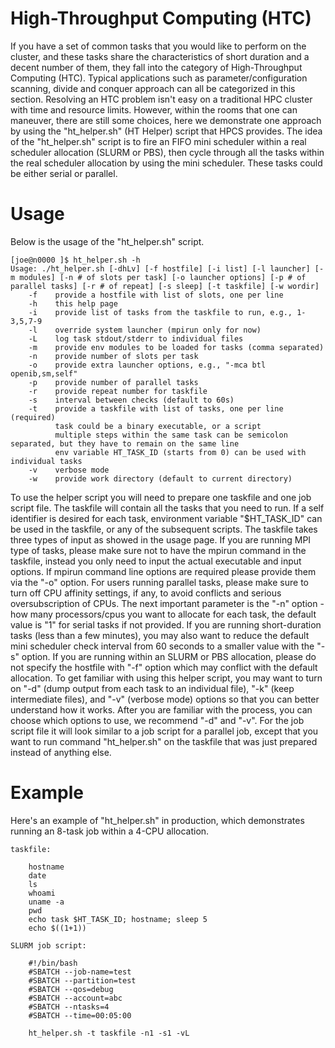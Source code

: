 # High-Throughput Computing (HTC)
If you have a set of common tasks that you would like to perform on the cluster,
and these tasks share the characteristics of short duration and a decent number
of them, they fall into the category of High-Throughput Computing (HTC). Typical
applications such as parameter/configuration scanning, divide and conquer
approach can all be categorized in this section. Resolving an HTC problem isn't
easy on a traditional HPC cluster with time and resource limits. However, within
the rooms that one can maneuver, there are still some choices, here we
demonstrate one approach by using the "ht_helper.sh" (HT Helper) script that
HPCS provides. The idea of the "ht_helper.sh" script is to fire an FIFO mini
scheduler within a real scheduler allocation (SLURM or PBS), then cycle through
all the tasks within the real scheduler allocation by using the mini scheduler.
These tasks could be either serial or parallel.

# Usage
Below is the usage of the "ht_helper.sh" script.

```
[joe@n0000 ]$ ht_helper.sh -h
Usage: ./ht_helper.sh [-dhLv] [-f hostfile] [-i list] [-l launcher] [-m modules] [-n # of slots per task] [-o launcher options] [-p # of parallel tasks] [-r # of repeat] [-s sleep] [-t taskfile] [-w wordir]
    -f    provide a hostfile with list of slots, one per line
    -h    this help page
    -i    provide list of tasks from the taskfile to run, e.g., 1-3,5,7-9
    -l    override system launcher (mpirun only for now)
    -L    log task stdout/stderr to individual files
    -m    provide env modules to be loaded for tasks (comma separated)
    -n    provide number of slots per task
    -o    provide extra launcher options, e.g., "-mca btl openib,sm,self"
    -p    provide number of parallel tasks
    -r    provide repeat number for taskfile
    -s    interval between checks (default to 60s)
    -t    provide a taskfile with list of tasks, one per line (required)
          task could be a binary executable, or a script
          multiple steps within the same task can be semicolon separated, but they have to remain on the same line
          env variable HT_TASK_ID (starts from 0) can be used with individual tasks
    -v    verbose mode
    -w    provide work directory (default to current directory)
```

To use the helper script you will need to prepare one taskfile and one job
script file. The taskfile will contain all the tasks that you need to run. If a
self identifier is desired for each task, environment variable "$HT_TASK_ID" can
be used in the taskfile, or any of the subsequent scripts. The taskfile takes
three types of input as showed in the usage page. If you are running MPI type of
tasks, please make sure not to have the mpirun command in the taskfile, instead
you only need to input the actual executable and input options. If mpirun
command line options are required please provide them via the "-o" option. For
users running parallel tasks, please make sure to turn off CPU affinity
settings, if any, to avoid conflicts and serious oversubscription of CPUs. The
next important parameter is the "-n" option - how many processors/cpus you want
to allocate for each task, the default value is "1" for serial tasks if not
provided. If you are running short-duration tasks (less than a few minutes), you
may also want to reduce the default mini scheduler check interval from 60
seconds to a smaller value with the "-s" option. If you are running within an
SLURM or PBS allocation, please do not specify the hostfile with "-f" option
which may conflict with the default allocation. To get familiar with using this
helper script, you may want to turn on "-d" (dump output from each task to an
individual file), "-k" (keep intermediate files), and "-v" (verbose mode)
options so that you can better understand how it works. After you are familiar
with the process, you can choose which options to use, we recommend "-d" and
"-v". For the job script file it will look similar to a job script for a
parallel job, except that you want to run command "ht_helper.sh" on the taskfile
that was just prepared instead of anything else.

# Example
Here's an example of "ht_helper.sh" in production, which demonstrates running an
8-task job within a 4-CPU allocation.

    taskfile:

```
    hostname
    date
    ls
    whoami
    uname -a
    pwd
    echo task $HT_TASK_ID; hostname; sleep 5
    echo $((1+1))
```

    SLURM job script:

```
    #!/bin/bash
    #SBATCH --job-name=test
    #SBATCH --partition=test
    #SBATCH --qos=debug
    #SBATCH --account=abc
    #SBATCH --ntasks=4
    #SBATCH --time=00:05:00

    ht_helper.sh -t taskfile -n1 -s1 -vL
```
